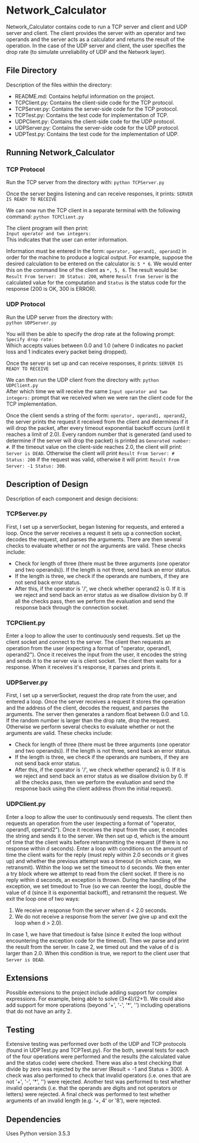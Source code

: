 # Network_Calculator
<!-- add description of the project (the goal) -->
Network_Calculator contains code to run a TCP server and client and UDP server and client. The client provides the server with an operator and two operands and the server acts as a calculator and returns the result of the operation. In the case of the UDP server and client, the user specifies the drop rate (to simulate unreliability of UDP and the Network layer).

<!-- description of files -->
## File Directory
Description of the files within the directory:
+ README.md: Contains helpful information on the project.
+ TCPClient.py: Contains the client-side code for the TCP protocol.
+ TCPServer.py: Contains the server-side code for the TCP protocol.
+ TCPTest.py: Contains the test code for implementation of TCP.
+ UDPClient.py: Contains the client-side code for the UDP protocol.
+ UDPServer.py: Contains the server-side code for the UDP protocol.
+ UDPTest.py: Contains the test code for the implementation of UDP.

<!-- add how to run the program  -->
## Running Network_Calculator
### TCP Protocol
Run the TCP server from the directory with: `python TCPServer.py`

Once the server begins listening and can receive responses, it prints:
`SERVER IS READY TO RECEIVE`    

We can now run the TCP client in a separate terminal with the following command:
`python TCPClient.py`    

The client program will then print:    
`Input operator and two integers:`    
This indicates that the user can enter information.

Information must be entered in the form:
`operator, operand1, operand2` in order for the machine to produce a logical output. For example, suppose the desired calculation to be entered on the calculator is:  `5 * 6`. We would enter this on the command line of the client as `*, 5, 6`. The result would be: `Result From Server: 30 Status: 200`, where `Result from Server` is the calculated value for the computation and `Status` is the status code for the response (200 is OK, 300 is ERROR).

### UDP Protocol
Run the UDP server from the directory with:   
`python UDPServer.py`   

You will then be able to specify the drop rate at the following prompt:   
`Specify drop rate:`    
Which accepts values between 0.0 and 1.0 (where 0 indicates no packet loss and 1 indicates every packet being dropped).

Once the server is set up and can receive responses, it prints:
`SERVER IS READY TO RECEIVE`

We can then run the UDP client from the directory with:
`python UDPClient.py`    
After which time we will receive the same
`Input operator and two integers:` prompt that we received when we were ran the client code for the TCP implementation.

Once the client sends a string of the form: `operator, operand1, operand2`, the server prints the request it received from the client and determines if it will drop the packet, after every timeout exponential backoff occurs (until it reaches a limit of 2.0). Every random number that is generated (and used to determine if the server will drop the packet) is printed as `Generated number: #`. If the timeout value on the client-side reaches 2.0, the client will print: `Server is DEAD`. Otherwise the client will print `Result From Server: # Status: 200` if the request was valid, otherwise it will print: `Result From Server: -1 Status: 300`.

## Description of Design
Description of each component and design decisions:
### TCPServer.py
First, I set up a serverSocket, began listening for requests, and entered a loop. Once the server receives a request it sets up a connection socket, decodes the request, and parses the arguments. There are then several checks to evaluate whether or not the arguments are valid. These checks include:
+ Check for length of three (there must be three arguments (one operator and two operands)). If the length is not three, send back an error status.
+ If the length is three, we check if the operands are numbers, if they are not send back error status.
+ After this, if the operator is '/', we check whether operand2 is 0. If it is we reject and send back an error status as we disallow division by 0.
If all the checks pass, then we perform the evaluation and send the response back through the connection socket.

### TCPClient.py
Enter a loop to allow the user to continuously send requests. Set up the client socket and connect to the server. The client then requests an operation from the user (expecting a format of "operator, operand1, operand2"). Once it receives the input from the user, it encodes the string and sends it to the server via is client socket. The client then waits for a response. When it receives it's response, it parses and prints it.

### UDPServer.py
First, I set up a serverSocket, request the drop rate from the user, and entered a loop. Once the server receives a request it stores the operation and the address of the client, decodes the request, and parses the arguments. The server then generates a random float between 0.0 and 1.0. If the random number is larger than the drop rate, drop the request. Otherwise we perform several checks to evaluate whether or not the arguments are valid. These checks include:
+ Check for length of three (there must be three arguments (one operator and two operands)). If the length is not three, send back an error status.
+ If the length is three, we check if the operands are numbers, if they are not send back error status.
+ After this, if the operator is '/', we check whether operand2 is 0. If it is we reject and send back an error status as we disallow division by 0.
If all the checks pass, then we perform the evaluation and send the response back using the client address (from the initial request).

### UDPClient.py
Enter a loop to allow the user to continuously send requests. The client then requests an operation from the user (expecting a format of "operator, operand1, operand2"). Once it receives the input from the user, it encodes the string and sends it to the server. We then set up d, which is the amount of time that the client waits before retransmitting the request (if there is no response within d seconds). Enter a loop with conditions on the amount of time the client waits for the reply (must reply within 2.0 seconds or it gives up) and whether the previous attempt was a timeout (in which case, we retransmit). Within the loop we set the timeout to d seconds. We then enter a try block where we attempt to read from the client socket. If there is no reply within d seconds, an exception is thrown. During the handling of the exception, we set timedout to True (so we can reenter the loop), double the value of d (since it is exponential backoff), and retransmit the request. We exit the loop one of two ways:
1. We receive a response from the server when d < 2.0 seconds.
2. We do not receive a response from the server (we give up and exit the loop when d > 2.0).   

In case 1, we have that timedout is false (since it exited the loop without encountering the exception code for the timeout). Then we parse and print the result from the server.
In case 2, we timed out and the value of d is larger than 2.0. When this condition is true, we report to the client user that `Server is DEAD`.

## Extensions
Possible extensions to the project include adding support for complex expressions. For example, being able to solve (3*4)/(2+1). We could also add support for more operations (beyond '+', '-', '\*', '\') including operations that do not have an arity 2.

## Testing
Extensive testing was performed over both of the UDP and TCP protocols (found in UDPTest.py and TCPTest.py). For the both, several tests for each of the four operations were performed and the results (the calculated value and the status code) were checked. There was also a test checking that divide by zero was rejected by the server (Result = -1 and Status = 300). A check was also performed to check that invalid operators (i.e. ones that are not '+', '-', '\*', '\') were rejected. Another test was performed to test whether invalid operands (i.e. that the operands are digits and not operators or letters) were rejected. A final check was performed to test whether arguments of an invalid length (e.g. '+, 4' or '8'), were rejected.

## Dependencies
Uses Python version 3.5.3
